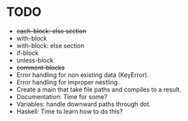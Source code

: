 # TODO

* ~~each-block: else section~~
* with-block
* with-block: else section
* if-block
* unless-block
* ~~comment-blocks~~
* Error handling for non existing data (KeyError).
* Error handling for improper nestling.
* Create a main that take file paths and compiles to a result.
* Documentation: Time for some?
* Variables: handle downward paths through dot.
* Haskell: Time to learn how to do this?
